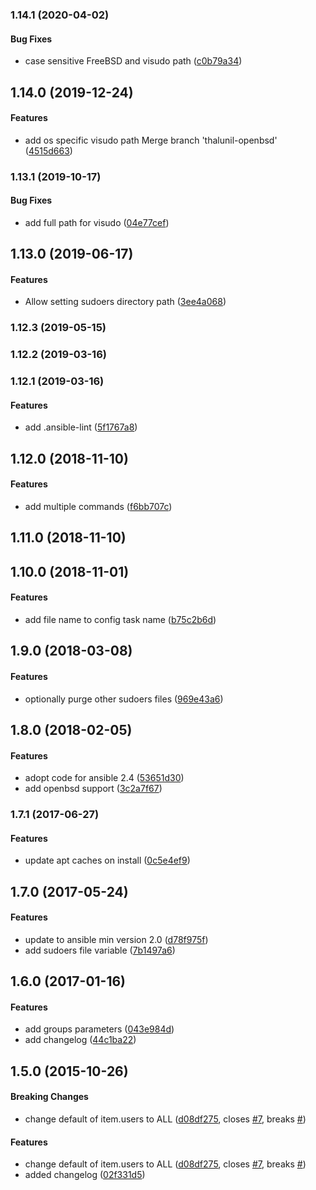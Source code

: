 <a name="1.14.1"></a>

### 1.14.1 (2020-04-02)

#### Bug Fixes

* case sensitive FreeBSD and visudo path ([c0b79a34](https://github.com/weareinteractive/ansible-role-sudo/commit/c0b79a3418820b8b1cc48e26604150d5eebc7652))

<a name="1.14.0"></a>

## 1.14.0 (2019-12-24)

#### Features

* add os specific visudo path Merge branch 'thalunil-openbsd' ([4515d663](https://github.com/weareinteractive/ansible-role-sudo/commit/4515d6632b648898f9422cce65caa7489e4813b5))

<a name="1.13.1"></a>

### 1.13.1 (2019-10-17)

#### Bug Fixes

* add full path for visudo ([04e77cef](https://github.com/weareinteractive/ansible-role-sudo/commit/04e77cefcd6ead9d94f0a234fcc29b008f87aa7f))

<a name="1.13.0"></a>

## 1.13.0 (2019-06-17)

#### Features

* Allow setting sudoers directory path ([3ee4a068](https://github.com/weareinteractive/ansible-role-sudo/commit/3ee4a068b77d431dd75edabedc646fd5fa946c98))

<a name="1.12.3"></a>

### 1.12.3 (2019-05-15)

<a name="1.12.2"></a>

### 1.12.2 (2019-03-16)

<a name="1.12.1"></a>

### 1.12.1 (2019-03-16)

#### Features

* add .ansible-lint ([5f1767a8](https://github.com/weareinteractive/ansible-role-sudo/commit/5f1767a886f5f48b5a79bc78988534358ace15f5))

<a name="1.12.0"></a>

## 1.12.0 (2018-11-10)

#### Features

* add multiple commands ([f6bb707c](https://github.com/weareinteractive/ansible-role-sudo/commit/f6bb707c07f56b7f3e2b995553ad03dc6a6c3612))

<a name="1.11.0"></a>

## 1.11.0 (2018-11-10)

<a name="1.10.0"></a>

## 1.10.0 (2018-11-01)

#### Features

* add file name to config task name ([b75c2b6d](https://github.com/weareinteractive/ansible-role-sudo/commit/b75c2b6d3129804fa6af14b5da7af11ae3acc4b7))

<a name="1.9.0"></a>

## 1.9.0 (2018-03-08)

#### Features

* optionally purge other sudoers files ([969e43a6](https://github.com/weareinteractive/ansible-role-sudo/commit/969e43a6ff6b8a0934bb7932fd1547e389f1ffc9))

<a name="1.8.0"></a>

## 1.8.0 (2018-02-05)

#### Features

* adopt code for ansible 2.4 ([53651d30](https://github.com/weareinteractive/ansible-role-sudo/commit/53651d30b7466ec2bab11abc45344bd6d1af30e2))
* add openbsd support ([3c2a7f67](https://github.com/weareinteractive/ansible-role-sudo/commit/3c2a7f676f03a041b5bcf433f383fccce2945e79))

<a name="1.7.1"></a>

### 1.7.1 (2017-06-27)

#### Features

* update apt caches on install ([0c5e4ef9](https://github.com/weareinteractive/ansible-role-sudo/commit/0c5e4ef9ee0f0c95f633695684b1839e474405c5))

<a name="1.7.0"></a>

## 1.7.0 (2017-05-24)

#### Features

* update to ansible min version 2.0 ([d78f975f](https://github.com/weareinteractive/ansible-role-sudo/commit/d78f975ffe44be933c3f85cf12cc3bf5a1b5dce6))
* add sudoers file variable ([7b1497a6](https://github.com/weareinteractive/ansible-role-sudo/commit/7b1497a6a1aeee4d32e37d8e5c683fce39cd833a))

<a name="1.6.0"></a>

## 1.6.0 (2017-01-16)

#### Features

* add groups parameters ([043e984d](https://github.com/weareinteractive/ansible-role-sudo/commit/043e984d819fcf5e0efb5dbcfe1fd56320c5599c))
* add changelog ([44c1ba22](https://github.com/weareinteractive/ansible-role-sudo/commit/44c1ba221d9bfc237909358852f4d7506f40da25))

<a name="1.5.0"></a>

## 1.5.0 (2015-10-26)

#### Breaking Changes

* change default of item.users to ALL ([d08df275](https://github.com/weareinteractive/ansible-role-sudo/commit/d08df275b43b4bf82530c21db97dcd92804a3dda), closes [#7](https://github.com/weareinteractive/ansible-role-sudo/issues/7), breaks [#](https://github.com/weareinteractive/ansible-role-sudo/issues/))

#### Features

* change default of item.users to ALL ([d08df275](https://github.com/weareinteractive/ansible-role-sudo/commit/d08df275b43b4bf82530c21db97dcd92804a3dda), closes [#7](https://github.com/weareinteractive/ansible-role-sudo/issues/7), breaks [#](https://github.com/weareinteractive/ansible-role-sudo/issues/))
* added changelog ([02f331d5](https://github.com/weareinteractive/ansible-role-sudo/commit/02f331d5bbaf2e2c80e4f9ef8f61611bdb3d7324))
